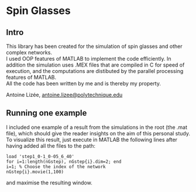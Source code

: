Spin Glasses
==

## Intro

This library has been created for the simulation of spin glasses and other complex networks.  
I used OOP features of MATLAB to implement the code efficiently. In addition the simulation uses .MEX files that are compiled in C for speed of execution, and the computations are distibuted by the parallel processing features of MATLAB.  
All the code has been written by me and is thereby my property.

Antoine Lizée, antoine.lizee@polytechnique.edu


## Running one example

I included one example of a result from the simulations in the root (the .mat file), which should give the reader insights on the aim of this personal study. To visualize this result, just execute in MATLAB the following lines after having added all the files to the path:

    load 'step1_0-1_0-05_6_40'  
    for i=1:length(nGstep), nGstep{i}.dim=2; end  
    i=1; % Choose the index of the network  
    nGstep{i}.movie(1,100)

and maximise the resulting window.


